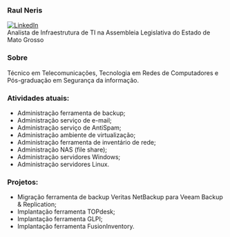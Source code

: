 ### Raul Neris  
[![LinkedIn](https://img.shields.io/badge/LinkedIn-0077B5?style=for-the-badge&logo=linkedin&logoColor=white)](https://www.linkedin.com/in/raul-neris-07462711b/)  
Analista de Infraestrutura de TI na Assembleia Legislativa do Estado de Mato Grosso  
  
### Sobre
Técnico em Telecomunicações, Tecnologia em Redes de Computadores e Pós-graduação em Segurança da informação.  
  
### Atividades atuais:  
- Administração ferramenta de backup;  
- Administração serviço de e-mail;  
- Administração serviço de AntiSpam;  
- Administração ambiente de virtualização;  
- Administração ferramenta de inventário de rede;  
- Administração NAS (file share);  
- Administração servidores Windows;  
- Administração servidores Linux.  
  
### Projetos:
- Migração ferramenta de backup Veritas NetBackup para Veeam Backup & Replication;  
- Implantação ferramenta TOPdesk;  
- Implantação ferramenta GLPI;  
- Implantação ferramenta FusionInventory.  
